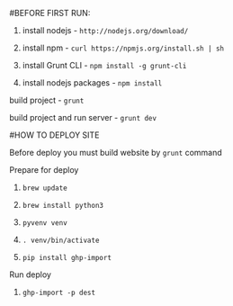 #BEFORE FIRST RUN:

1. install nodejs - `http://nodejs.org/download/`

1. install npm - `curl https://npmjs.org/install.sh | sh`

1. install Grunt CLI - `npm install -g grunt-cli`

1. install nodejs packages - `npm install`


build project - `grunt`

build project and run server - `grunt dev`



#HOW TO DEPLOY SITE

Before deploy you must build website by `grunt` command

Prepare for deploy

1. `brew update`

1. `brew install python3`

1. `pyvenv venv`

1. `. venv/bin/activate`

1. `pip install ghp-import`


Run deploy

1. `ghp-import -p dest`